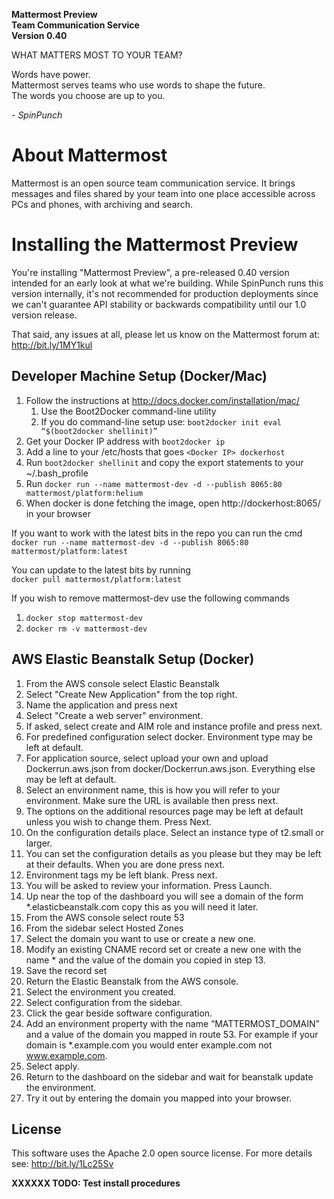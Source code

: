 **Mattermost Preview**  
**Team Communication Service**  
**Version 0.40**

WHAT MATTERS MOST TO YOUR TEAM? 

Words have power.  
Mattermost serves teams who use words to shape the future.  
The words you choose are up to you.

*- SpinPunch*


About Mattermost
================

Mattermost is an open source team communication service. It brings messages and files shared by your team into one place accessible across PCs and phones, with archiving and search.


Installing the Mattermost Preview 
=================================

You're installing "Mattermost Preview", a pre-released 0.40 version intended for an early look at what we're building. While SpinPunch runs this version internally, it's not recommended for production deployments since we can't guarantee API stability or backwards compatibility until our 1.0 version release. 

That said, any issues at all, please let us know on the Mattermost forum at: http://bit.ly/1MY1kul

Developer Machine Setup (Docker/Mac)
------------------------------------

1. Follow the instructions at http://docs.docker.com/installation/mac/  
    1. Use the Boot2Docker command-line utility  
    2. If you do command-line setup use: `boot2docker init eval “$(boot2docker shellinit)”`  
2. Get your Docker IP address with `boot2docker ip`
3. Add a line to your /etc/hosts that goes `<Docker IP> dockerhost`
4. Run `boot2docker shellinit` and copy the export statements to your ~/.bash_profile
5. Run `docker run --name mattermost-dev -d --publish 8065:80 mattermost/platform:helium`
6. When docker is done fetching the image, open http://dockerhost:8065/ in your browser

If you want to work with the latest bits in the repo you can run the cmd  
`docker run --name mattermost-dev -d --publish 8065:80 mattermost/platform:latest`

You can update to the latest bits by running  
`docker pull mattermost/platform:latest`

If you wish to remove mattermost-dev use the following commands  
1. `docker stop mattermost-dev`
2. `docker rm -v mattermost-dev`

AWS Elastic Beanstalk Setup (Docker)
------------------------------------

1. From the AWS console select Elastic Beanstalk
2. Select "Create New Application" from the top right.
3. Name the application and press next
4. Select "Create a web server" environment.
5. If asked, select create and AIM role and instance profile and press next.
6. For predefined configuration select docker. Environment type may be left at default.
7. For application source, select upload your own and upload Dockerrun.aws.json from docker/Dockerrun.aws.json. Everything else may be left at default.
8. Select an environment name, this is how you will refer to your environment. Make sure the URL is available then press next.
9. The options on the additional resources page may be left at default unless you wish to change them. Press Next.
10. On the configuration details place. Select an instance type of t2.small or larger.
11. You can set the configuration details as you please but they may be left at their defaults. When you are done press next.
12. Environment tags my be left blank. Press next.
13. You will be asked to review your information. Press Launch.
14. Up near the top of the dashboard you will see a domain of the form \*.elasticbeanstalk.com copy this as you will need it later.
15. From the AWS console select route 53
16. From the sidebar select Hosted Zones 
17. Select the domain you want to use or create a new one.
18. Modify an existing CNAME record set or create a new one with the name * and the value of the domain you copied in step 13.
19. Save the record set
20. Return the Elastic Beanstalk from the AWS console.
21. Select the environment you created.
22. Select configuration from the sidebar.
23. Click the gear beside software configuration.
24. Add an environment property with the name “MATTERMOST\_DOMAIN” and a value of the domain you mapped in route 53. For example if your domain is \*.example.com you would enter example.com not www.example.com.
25. Select apply.
26. Return to the dashboard on the sidebar and wait for beanstalk update the environment.
27. Try it out by entering the domain you mapped into your browser.

License
-------

This software uses the Apache 2.0 open source license. For more details see: http://bit.ly/1Lc25Sv  


**XXXXXX TODO: Test install procedures**
